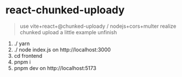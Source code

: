# react-chunked-uploady

> use vite+react+@chunked-uploady / nodejs+cors+multer  realize chunked upload
a little example unfinish

1. ./ yarn 
2. ./ node index.js on http://localhost:3000
3. cd frontend
4. pnpm i
5. pnpm dev on http://localhost:5173
